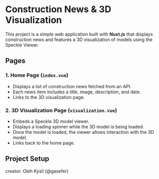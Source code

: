 # Construction News & 3D Visualization

This project is a simple web application built with **Nuxt.js** that displays construction news and features a 3D visualization of models using the Speckle Viewer.

## Pages

### 1. **Home Page** (`index.vue`)

- Displays a list of construction news fetched from an API.
- Each news item includes a title, image, description, and date.
- Links to the 3D visualization page.

### 2. **3D Visualization Page** (`visualization.vue`)

- Embeds a Speckle 3D model viewer.
- Displays a loading spinner while the 3D model is being loaded.
- Once the model is loaded, the viewer allows interaction with the 3D model.
- Links back to the home page.

## Project Setup

creator: Oleh Kysil (@gasefer)
